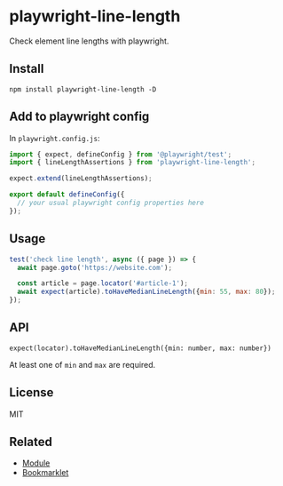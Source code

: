 # playwright-line-length

Check element line lengths with playwright.

## Install

```
npm install playwright-line-length -D
```

## Add to playwright config

In `playwright.config.js`:

```js
import { expect, defineConfig } from '@playwright/test';
import { lineLengthAssertions } from 'playwright-line-length';

expect.extend(lineLengthAssertions);

export default defineConfig({
  // your usual playwright config properties here
});
```

## Usage

```js
test('check line length', async ({ page }) => {
  await page.goto('https://website.com');

  const article = page.locator('#article-1');
  await expect(article).toHaveMedianLineLength({min: 55, max: 80});
});
```

## API

`expect(locator).toHaveMedianLineLength({min: number, max: number})`

At least one of `min` and `max` are required.

## License

MIT

## Related

- [Module](https://gitlab.com/psalaets/element-line-length)
- [Bookmarklet](https://psalaets.github.io/line-length/)
